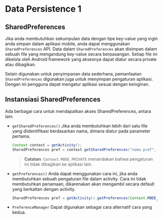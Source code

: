 # Data Persistence 1

## SharedPreferences

Jika anda membutuhkan sekumpulan data dengan tipe key-value yang ingin anda
simpan dalam aplikasi mobile, anda dapat menggunakan `SharedPreferences` API.
Data dalam `SharedPreferences` akan disimpan dalam sebuah file yang mengandung
key-value secara berpasangan. Setiap file ini dikelola oleh Android framework
yang aksesnya dapat diatur secara private atau dibagikan.

Selain digunakan untuk penyimpanan data sederhana, pemanfaatan
`SharedPreferences` digunakan juga untuk menyimpan pengaturan aplikasi. Dengan
ini pengguna dapat mengatur aplikasi sesuai dengan keinginan.

## Instansiasi SharedPreferences

Ada berbagai cara untuk mendapatkan akses SharedPreferences, antara lain:

- `getSharedPreferences()` Jika anda membutuhkan lebih dari satu file yang
 diidentifikasi berdasarkan nama, dimana diatur pada parameter pertama.

   ```java
   Context context = getActivity();
   SharedPreferences pref = context.getSharedPreferences("nama pref", Context.MODE_PRIVATE);
   ```

   > **Catatan**: `Context.MODE_PRIVATE` menandakan bahwa pengaturan ini tidak
   > dibagikan ke aplikasi lain.

- `getPreferences()` Anda dapat menggunakan cara ini, jika anda membutuhkan
   sebuah pengaturan file dalam activity. Cara ini tidak membutuhkan penamaan,
   dikarenakan akan mengambil secara default yang berkaitan dengan activity.

  ```java
  SharedPreferences pref = getActivity().getPreferences(Context.MODE_PRIVATE);
  ```

- `PreferenceManager` Dapat digunakan sebagai cara alternatif cara yang kedua.
